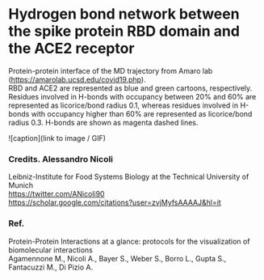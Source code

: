 # Hydrogen bond network between the spike protein RBD domain and the ACE2 receptor 

Protein-protein interface of the MD trajectory from Amaro lab (https://amarolab.ucsd.edu/covid19.php).  
RBD and ACE2 are represented as blue and green cartoons, respectively. Residues involved in H-bonds with occupancy between 20% and 60% are represented as licorice/bond radius 0.1, whereas residues involved in H-bonds with occupancy higher than 60% are represented as licorice/bond radius 0.3. H-bonds are shown as magenta dashed lines.


![caption](link to image / GIF)

### Credits. Alessandro Nicoli  
Leibniz-Institute for Food Systems Biology at the Technical University of Munich  
https://twitter.com/ANicoli90  
https://scholar.google.com/citations?user=zvjMyfsAAAAJ&hl=it  

### Ref.   
Protein-Protein Interactions at a glance: protocols for the visualization of biomolecular interactions  
Agamennone M., Nicoli A., Bayer S., Weber S., Borro L., Gupta S., Fantacuzzi M., Di Pizio A.  
